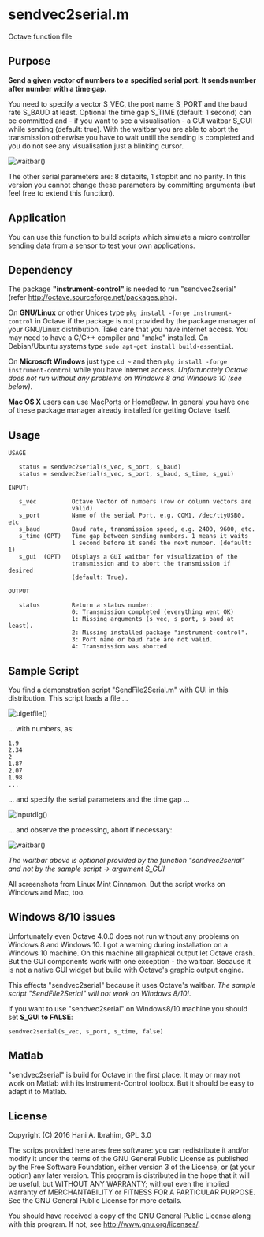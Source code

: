 # sendvec2serial.m

Octave function file

## Purpose

**Send a given vector of numbers to a specified serial port. It sends number after number with a time gap.**

You need to specify a vector S_VEC, the port name S_PORT and the baud rate S_BAUD at least. Optional the time gap S_TIME (default: 1 second) can be committed and - if you want to see a visualisation - a GUI waitbar S_GUI while sending (default: true). With the waitbar you are able to abort the transmission otherwise you have to wait untill the sending is completed and you do not see any visualisation just a blinking cursor.

![waitbar()](http://blog.hani-ibrahim.de/wp-content/uploads/sendvec2serial_3.png "GUI waitbar")


The other serial parameters are: 8 databits, 1 stopbit and no parity. In this version you cannot change these parameters by committing arguments (but feel free to extend this function).

## Application

You can use this function to build scripts which simulate a micro controller sending data from a sensor to test your own applications.
 
## Dependency

The package **"instrument-control"** is needed to run "sendvec2serial" (refer http://octave.sourceforge.net/packages.php). 

On **GNU/Linux** or other Unices type `pkg install -forge instrument-control` in Octave if the package is not provided by the package manager of your GNU/Linux distribution. Take care that you have internet access. You may need to have a C/C++ compiler and "make" installed. On Debian/Ubuntu systems type `sudo apt-get install build-essential`.

On **Microsoft Windows** just type `cd ~` and then `pkg install -forge instrument-control` while you have internet access. *Unfortunately Octave does not run without any problems on Windows 8 and Windows 10 (see below)*. 

**Mac OS X** users can use [MacPorts](http://www.macports.org/) or [HomeBrew](http://brew.sh/). In general you have one of these package manager already installed for getting Octave itself.

## Usage

```
USAGE

   status = sendvec2serial(s_vec, s_port, s_baud)
   status = sendvec2serial(s_vec, s_port, s_baud, s_time, s_gui)

INPUT:

   s_vec          Octave Vector of numbers (row or column vectors are 
                  valid)
   s_port         Name of the serial Port, e.g. COM1, /dec/ttyUSB0, etc
   s_baud         Baud rate, transmission speed, e.g. 2400, 9600, etc.
   s_time (OPT)   Time gap between sending numbers. 1 means it waits 
                  1 second before it sends the next number. (default: 1)
   s_gui  (OPT)   Displays a GUI waitbar for visualization of the 
                  transmission and to abort the transmission if desired 
                  (default: True).
 
OUTPUT

   status         Return a status number:
                  0: Transmission completed (everything went OK)
                  1: Missing arguments (s_vec, s_port, s_baud at least).
                  2: Missing installed package "instrument-control".
                  3: Port name or baud rate are not valid.
                  4: Transmission was aborted
```

## Sample Script

You find a demonstration script "SendFile2Serial.m" with GUI in this distribution. This script loads a file ...

![uigetfile()](http://blog.hani-ibrahim.de/wp-content/uploads/sendvec2serial_1.png)

... with numbers, as:

```
1.9
2.34
2
1.87
2.07
1.98
...
```

... and specify the serial parameters and the time gap ...

![inputdlg()](http://blog.hani-ibrahim.de/wp-content/uploads/sendvec2serial_2.png)

... and observe the processing, abort if necessary:

![waitbar()](http://blog.hani-ibrahim.de/wp-content/uploads/sendvec2serial_3.png "GUI waitbar")

*The waitbar above is optional provided by the function "sendvec2serial" and not by the sample script -> argument S_GUI* 

All screenshots from Linux Mint Cinnamon. But the script works on Windows and Mac, too.

## Windows 8/10 issues

Unfortunately even Octave 4.0.0 does not run without any problems on Windows 8 and Windows 10. I got a warning during installation on a Windows 10 machine. On this machine all graphical output let Octave crash. But the GUI components work with one exception - the waitbar. Because it is not a native GUI widget but build with Octave's graphic output engine.

This effects "sendvec2serial" because it uses Octave's waitbar. *The sample script "SendFile2Serial" will not work on Windows 8/10!*.

If you want to use "sendvec2serial" on Windows8/10 machine you should set **S_GUI to FALSE**:


```
sendvec2serial(s_vec, s_port, s_time, false)
```

## Matlab

"sendvec2serial" is build for Octave in the first place. It may or may not work on Matlab with its Instrument-Control toolbox. But it should be easy to adapt it to Matlab.

## License
Copyright (C) 2016  Hani A. Ibrahim, GPL 3.0

The scrips provided here ares free software: you can redistribute it and/or modify it under the terms of the GNU General Public License as published by the Free Software Foundation, either version 3 of the License, or (at your option) any later version. This program is distributed in the hope that it will be useful, but WITHOUT ANY WARRANTY; without even the implied warranty of MERCHANTABILITY or FITNESS FOR A PARTICULAR PURPOSE.  See the GNU General Public License for more details.

You should have received a copy of the GNU General Public License along with this program.  If not, see <http://www.gnu.org/licenses/>.
